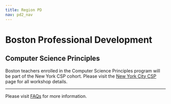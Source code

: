 ```yaml
---
title: Region PD
nav: pd2_nav
---
```



# Boston Professional Development

## Computer Science Principles

Boston teachers enrolled in the Computer Science Principles program will be part of the New York CSP cohort. Please visit the [New York City CSP](/educate/pd/15-16/nyc) page for all workshop details. 

----------
Please visit [FAQs](/educate/pd/15-16/faq) for more information.

<br />
<br />